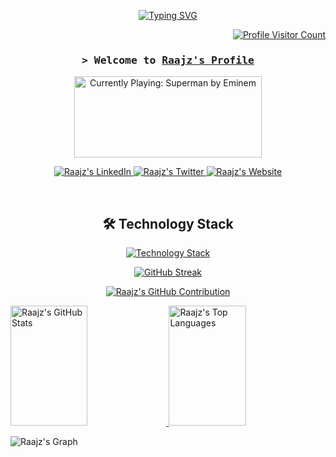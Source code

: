 <p align="center">
  <a href="https://github.com/raajz49">
    <img src="https://readme-typing-svg.herokuapp.com?font=Fira+Code&size=22&pause=1000&color=F75C7E&center=true&vCenter=true&width=440&lines=Software+Engineer;AI+Enthusiast;Open+Source+Contributor" alt="Typing SVG" />
  </a>
</p>

<p align="right">
  <a href="https://komarev.com/ghpvc/?username=raajz49&style=flat&color=F75C7E" target="_blank">
    <img src="https://komarev.com/ghpvc/?username=raajz49&label=Profile+Views&color=F75C7E" alt="Profile Visitor Count" />
  </a>
</p>

<div align="center">
  <h3><samp>&gt; Welcome to <b><a href="https://www.linkedin.com/in/rajkoirala/" target="_blank">Raajz's Profile</a></b></samp></h3>
</div>

<!-- Spotify Embed -->
<p align="center">
  <a href="https://open.spotify.com/collection/tracks" target="_blank">
    <img src="https://spotify-github-readme.vercel.app/api/spotify" height="130" width="300" alt="Currently Playing: Superman by Eminem"  />
  </a>
</p>




<!-- Social Links -->
<p align="center">
  <a href="https://www.linkedin.com/in/rajkoirala/" target="_blank">
    <img src="https://img.shields.io/badge/LinkedIn-0077B5?style=for-the-badge&logo=linkedin&logoColor=white" alt="Raajz's LinkedIn" />
  </a>
  <a href="https://twitter.com/raajz49" target="_blank">
    <img src="https://img.shields.io/badge/Twitter-1DA1F2?style=for-the-badge&logo=twitter&logoColor=white" alt="Raajz's Twitter" />
  </a>
  <a href="https://www.rajkoirala.com.np/" target="_blank">
    <img src="https://img.shields.io/badge/Website-0D1117?style=for-the-badge&logo=google-chrome&logoColor=white" alt="Raajz's Website" />
  </a>
</p>
<br />

<h2 align="center">🛠️ Technology Stack</h2>
<p align="center">
  <a href="https://skillicons.dev">
    <img src="https://skillicons.dev/icons?i=nextjs,react,nodejs,express,mongodb,postgresql,redis,kafka,git,docker,aws,electron,typescript,prisma,selenium,workers,tailwind,vercel&perline=8" alt="Technology Stack" />
  </a>
</p>

<!-- GitHub Stats -->
<p align="center">
<a href="https://git.io/streak-stats"><img src="https://streak-stats.demolab.com?user=raajz49" alt="GitHub Streak" /></a>
</p>


<p align="center">
  <a href="https://github.com/raajz49">
    <img src="https://github-profile-summary-cards.vercel.app/api/cards/profile-details?username=raajz49&theme=radical" alt="Raajz's GitHub Contribution" />
  </a>
</p>

<a href="https://github.com/raajz49">
  <img alt="Raajz's GitHub Stats" src="https://denvercoder1-github-readme-stats.vercel.app/api?username=raajz49&show_icons=true&count_private=true&theme=react&border_color=F75C7E&bg_color=0D1117&title_color=F75C7E&icon_color=F8D866" height="192px" width="49.5%" />
  <img alt="Raajz's Top Languages" src="https://denvercoder1-github-readme-stats.vercel.app/api/top-langs/?username=raajz49&langs_count=8&layout=compact&theme=react&border_color=F75C7E&bg_color=0D1117&title_color=F75C7E&icon_color=F8D866" height="192px" width="49.5%" />
</a>
<br />

![Raajz's Graph](https://github-readme-activity-graph.vercel.app/graph?username=raajz49&custom_title=Raajz's%20GitHub%20Activity%20Graph&bg_color=0D1117&color=F75C7E&line=F75C7E&point=F75C7E&area_color=FFFFFF&title_color=FFFFFF&area=true)
